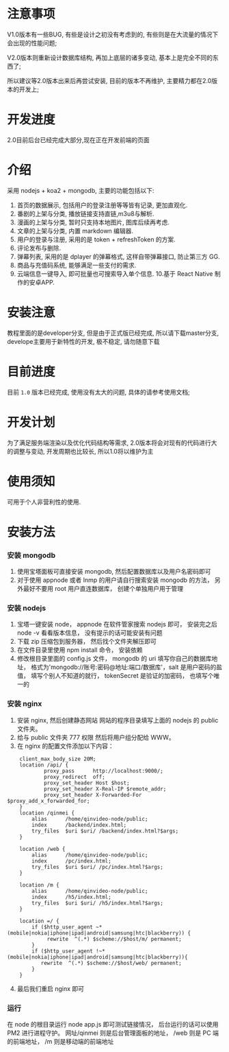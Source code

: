 # 注意事项

V1.0版本有一些BUG, 有些是设计之初没有考虑到的, 有些则是在大流量的情况下会出现的性能问题;

V2.0版本则重新设计数据库结构, 再加上底层的诸多变动, 基本上是完全不同的东西了;

所以建议等2.0版本出来后再尝试安装, 目前的版本不再维护, 主要精力都在2.0版本的开发上;


# 开发进度

2.0目前后台已经完成大部分,现在正在开发前端的页面

# 介绍

采用 nodejs + koa2 + mongodb, 主要的功能包括以下:

1. 首页的数据展示, 包括用户的登录注册等等皆有记录, 更加直观化.
2. 番剧的上架与分类, 播放链接支持直链,m3u8与解析.
3. 漫画的上架与分类, 暂时只支持本地图片, 图库后续再考虑.
4. 文章的上架与分类, 内置 markdown 编辑器.
5. 用户的登录与注册, 采用的是 token + refreshToken 的方案.
6. 评论发布与删除.
7. 弹幕列表, 采用的是 dplayer 的弹幕格式, 这样自带弹幕接口, 防止第三方 GG.
8. 商品与充值码系统, 能够满足一些支付的需求.
9. 云端信息一键导入, 即可批量也可搜索导入单个信息.
10.基于 React Native 制作的安卓APP.

# 安装注意

教程里面的是developer分支, 但是由于正式版已经完成, 所以请下载master分支, develope主要用于新特性的开发, 极不稳定, 请勿随意下载

# 目前进度

目前 `1.0` 版本已经完成, 使用没有太大的问题, 具体的请参考使用文档;

# 开发计划

为了满足服务端渲染以及优化代码结构等需求, 2.0版本将会对现有的代码进行大的调整与变动, 开发周期也比较长, 所以1.0将以维护为主

# 使用须知

可用于个人非营利性的使用.

# 安装方法

### 安装 mongodb

1. 使用宝塔面板可直接安装 mongodb, 然后配置数据库以及用户名密码即可
2. 对于使用 appnode 或者 lnmp 的用户请自行搜索安装 mongodb 的方法， 另外最好不要用 root 用户直连数据库， 创建个单独用户用于管理

### 安装 nodejs

1. 宝塔一键安装 node， appnode 在软件管家搜索 nodejs 即可， 安装完之后 node -v 看看版本信息， 没有提示的话可能安装有问题
2. 下载 zip 压缩包到服务器， 然后找个文件夹解压即可
3. 在文件目录里使用 npm install 命令， 安装依赖
4. 修改根目录里面的 config.js 文件， mongodb 的 uri 填写你自己的数据库地址， 格式为'mongodb://账号:密码@地址:端口/数据库'，salt 是用户密码的盐值， 填写个别人不知道的就行， tokenSecret 是验证的加密码， 也填写个唯一的

### 安装 nginx

1. 安装 nginx, 然后创建静态网站 网站的程序目录填写上面的 nodejs 的 public 文件夹。
2. 给与 public 文件夹 777 权限 然后将用户组分配给 WWW。
3. 在 nginx 的配置文件添加以下内容：

```
    client_max_body_size 20M;
    location /api/ {
            proxy_pass      http://localhost:9000/;
            proxy_redirect  off;
            proxy_set_header Host $host;
            proxy_set_header X-Real-IP $remote_addr;
            proxy_set_header X-Forwarded-For $proxy_add_x_forwarded_for;
    }
    location /qinmei {
        alias      /home/qinvideo-node/public;
        index      /backend/index.html;
        try_files  $uri $uri/ /backend/index.html?$args;
    }

    location /web {
        alias      /home/qinvideo-node/public;
        index      /pc/index.html;
        try_files  $uri $uri/ /pc/index.html?$args;
    }

    location /m {
        alias      /home/qinvideo-node/public;
        index      /h5/index.html;
        try_files  $uri $uri/ /h5/index.html?$args;
    }

    location =/ {
        if ($http_user_agent ~* (mobile|nokia|iphone|ipad|android|samsung|htc|blackberry)) {
             rewrite  ^(.*) $scheme://$host/m/ permanent;
        }
        if ($http_user_agent !~* (mobile|nokia|iphone|ipad|android|samsung|htc|blackberry)){
           rewrite  ^(.*) $scheme://$host/web/ permanent;
        }
    }

```

4. 最后我们重启 nginx 即可

### 运行

在 node 的根目录运行 node app.js 即可测试链接情况， 后台运行的话可以使用 PM2 进行进程守护。
网址/qinmei 则是后台管理面板的地址，
/web 则是 PC 端的前端地址，
/m 则是移动端的前端地址
